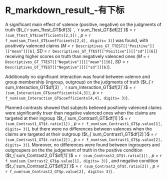 # R_markdown_result_-有下标

A significant main effect of valence (positive, negative) on the judgments of truth ($t_{`r sum_Ttest_GT$df[3] `, `r sum_Ttest_GT$df[2]`}$ = `r (sum_Ttest_GT$coefficients[2,3])` , _p_ = `r f_num(sum_Ttest_GT$coefficients[2,4], digits= 3)`) was found, with positively valenced claims (_M_ = `r Descriptives_GT_TTEST[["Positive"]][["mean"]][6]`, _SD_ = `r Descriptives_GT_TTEST[["Positive"]][["sd"]][6]`) receiving higher scores on truth than negatively valenced ones (_M_ = `r Descriptives_GT_TTEST[["Negative"]][["mean"]][6]`, _SD_ = `r Descriptives_GT_TTEST[["Negative"]][["sd"]][6]`). 

Additionally no significant interaction was found between valence and group membership (ingroup, outgroup) on the judgments of truth ($t_{`r sum_Interaction_GT$df[3] `, `r sum_Interaction_GT$df[2]`}$ = `r (sum_Interaction_GT$coefficients[4,3])`, _p_ = `r f_num(sum_Interaction_GT$coefficients[4,4], digits= 3)`). 

Planned contrasts showed that subjects believed positively valenced claims were significantly truer than negative valenced ones when the claims are targeted at their ingroup ($t_{`sum_Contrast1_GT$df[1]`}$ = `r (sum_Contrast1_GT$t.ratio[1])` , _p_ = `r f_num(sum_Contrast1_GT$p.value[1], digits= 3)`), but there were no differences between valences when the claims are targeted at their outgroup ($t_{`sum_Contrast1_GT$df[2]`}$ = `r (sum_Contrast1_GT$t.ratio[2])` , _p_ = `r f_num(sum_Contrast1_GT$p.value[2], digits= 3)`). Moreover, no differences were found between ingroupers and outgroupers on the the judgement of truth in the positive condition  ($t_{`sum_Contrast2_GT$df[1]`}$ = `r (sum_Contrast2_GT$t.ratio[1])` , _p_ = `r f_num(sum_Contrast2_GT$p.value[1], digits= 3)`) , and negative condition  ($t_{`sum_Contrast2_GT$df[2]`}$ = `r (sum_Contrast2_GT$t.ratio[2])` , _p_ = `r f_num(sum_Contrast2_GT$p.value[2], digits= 3)`) .







